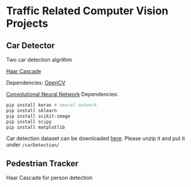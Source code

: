 # Traffic Related Computer Vision Projects
## Car Detector
Two car detection algrithm

[Haar Cascade](https://en.wikipedia.org/wiki/Haar-like_feature)

Dependencies: [OpenCV](https://opencv.org/)


[Convolutional Neural
Network](https://en.wikipedia.org/wiki/Convolutional_neural_network)
Dependencies: 
```bash
pip install keras # neural network
pip install sklearn
pip install scikit-image
pip install scipy
pip install matplotlib
```
Car detection dataset can be downloaded
[here](https://www.dropbox.com/s/0w7mu0pmaj1gjiu/dataset.rar?dl=0).
Please unzip it and put it under `/carDetection/`

## Pedestrian Tracker
Haar Cascade for person detection
